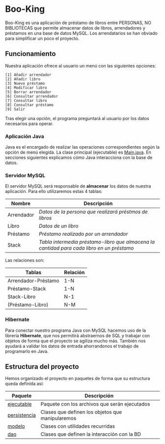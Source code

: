 # Boo-King

Boo-King es una aplicación de préstamo de libros entre PERSONAS, NO BIBLIOTECAS que permite almacenar datos de libros, arrendadores y préstamos en una base de datos MySQL. Los arrendatarios se han obviado para simplificar un poco el proyecto.

## Funcionamiento

Nuestra aplicación ofrece al usuario un menú con las siguientes opciones:
```
[1] Añadir arrendador
[2] Añadir libro
[3] Nuevo préstamo
[4] Modificar libro
[5] Borrar arrendador
[6] Consultar arrendador
[7] Consultar libro
[8] Consultar préstamo
[9] Salir
```

Tras elegir una opción, el programa preguntará al usuario por los datos necesarios para operar.

### Aplicación Java

Java es el encargado de realizar las operaciones correspondientes según la opción de menú elegida. La clase principal (ejecutable) es [Main.java](src/com/booking/ejecutable/Main.java).
En secciones siguientes explicamos cómo Java interacciona con la base de datos.

### Servidor MySQL

El servidor MySQL será responsable de **almacenar** los datos de nuestra aplicación. Para ello utilizaremos estas 4 tablas:

Nombre | Descripción
------------ | ------------ 
Arrendador | *Datos de la persona que realizará préstmos de libros*
Libro | *Datos de un libro*
Préstamo | *Préstamo realizado por un arrendador*
Stack | *Tabla intermedia préstamo-libro que almacena la cantidad para cada libro en un préstamo*

Las relaciones son:

Tablas | Relación
------------ | ------------ 
Arrendador-Préstamo | 1-N
Préstamo-Stack | 1-N
Stack-Libro | N-1
(Préstamo-Libro) | N-M


### Hibernate

Para conectar nuestro programa Java con MySQL hacemos uso de la librería **Hibernate**, que nos permitirá abstraernos de SQL y trabajar con objetos de forma que el proyecto se agiliza mucho más. También nos ayudará a validar los datos de entrada ahorrandonos el trabajo de programarlo en Java.

## Estructura del proyecto

Hemos organizado el proyecto en paquetes de forma que su estructura queda definida así:

Paquete | Descripción
------------ | ------------ 
[ejecutable](./src/com/booking/ejecutable/) | Paquete con los archivos que serán ejecutados
[persistencia](./src/com/booking/persistencia/) | Clases que definen los objetos que manipularemos
[modelo](./src/com/booking/modelo/) | Clases con utilidades recurridas
[dao](./src/com/booking/dao/) | Clases que definen la interacción con la BD

